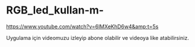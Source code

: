 # RGB_led_kullan-m-
https://www.youtube.com/watch?v=6lMXeKhD6w4&amp;t=5s

Uygulama için videomuzu izleyip abone olabilir ve videoya like atabilirsiniz.
